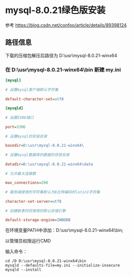 # mysql-8.0.21绿色版安装

参考 https://blog.csdn.net/confoo/article/details/89398124

##  路径信息
下载的压缩包解压后路径为 D:\usr\mysql-8.0.21-winx64


### 在 D:\usr\mysql-8.0.21-winx64\bin 新建 my.ini
```Ini
[mysql]
 
# 设置mysql客户端默认字符集
 
default-character-set=utf8
 
[mysqld]
 
# 设置3306端口
 
port=3306
 
# 设置mysql的安装目录
 
basedir=D:\usr\mysql-8.0.21-winx64\
 
# 设置mysql数据库的数据的存放目录
 
datadir=D:\usr\mysql-8.0.21-winx64\data
 
# 允许最大连接数
 
max_connections=200
 
# 服务端使用的字符集默认为8比特编码的latin1字符集
 
character-set-server=utf8
 
# 创建新表时将使用的默认存储引擎
 
default-storage-engine=INNODB
```

在环境变量PATH中添加：D:\usr\mysql-8.0.21-winx64\bin;



以管理员权限运行CMD

输入命令：
```
cd /D D:\usr\mysql-8.0.21-winx64\bin
mysqld --defaults-file=my.ini --initialize-insecure
mysqld --install
```
